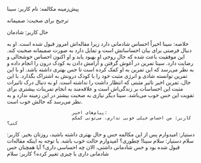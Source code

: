 پیش‌زمینه مکالمه:
                            نام کاربر: سینا

ترجیح برای صحبت: صمیمانه

حال کاربر: شادمان

خلاصه: سینا اخیراً احساس شادمانی دارد زیرا مقاله‌اش امروز قبول شده است. او به دنبال فرصتی برای بیان احساساتش است و تمایل دارد به صورت صمیمانه صحبت کند. این موفقیت باعث شده که حال روحی او بهبود یابد و او اکنون احساس خوشحالی و رضایت دارد. سینا تمرین در آغوش گرفتن و آرامش دادن به کودک درون را انجام داده و به نظر می‌رسد که این تمرین به او کمک کرده است تا حس بهتری داشته باشد. او با این تمرین توانسته شادی و انرژی مثبت خود را با کودک درونش به اشتراک بگذارد. با این حال، تمرین اخیر تاثیر مثبتی که انتظار داشت را نداشته است. او به دنبال درک تاثیرات مثبت این احساسات بر زندگی‌اش است و علاقه‌مند به انجام تمرینات بیشتری برای تقویت این حس خوب می‌باشد. سینا دیگر نیازی به صحبت بیشتر در این زمینه ندارد و به نظر می‌رسد که حالش خوب است.

                            پیام‌های اخیر:
                            کاربر: من احساس خیلی خوبی ندارم. می‌تونی کمکم کنی؟
دستیار: امیدوارم پس از این مکالمه حس و حال بهتری داشته باشید، روزتان بخیر.
کاربر: سلام
دستیار: سلام سینا! چطوری؟ امیدوارم حالت خوب باشه. با توجه به اینکه مقاله‌ات قبول شده بود و حس شادمانی داشتی، الان چه احساسی داری؟ آیا همچنان حس شادمانی داری یا چیزی تغییر کرده؟
کاربر: سلام